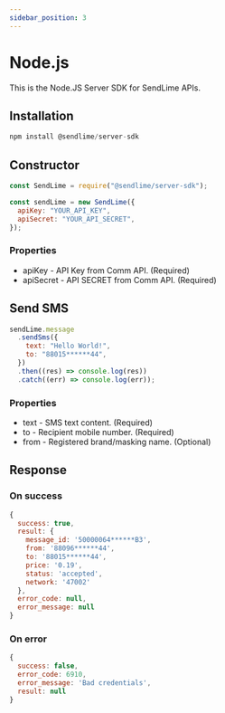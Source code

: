 ```yaml
---
sidebar_position: 3
---
```


# Node.js

This is the Node.JS Server SDK for SendLime APIs.

## Installation

```js
npm install @sendlime/server-sdk
```

## Constructor

```js
const SendLime = require("@sendlime/server-sdk");

const sendLime = new SendLime({
  apiKey: "YOUR_API_KEY",
  apiSecret: "YOUR_API_SECRET",
});
```

### Properties

- apiKey - API Key from Comm API. (Required)
- apiSecret - API SECRET from Comm API. (Required)

## Send SMS

```js
sendLime.message
  .sendSms({
    text: "Hello World!",
    to: "88015******44",
  })
  .then((res) => console.log(res))
  .catch((err) => console.log(err));
```

### Properties

- text - SMS text content. (Required)
- to - Recipient mobile number. (Required)
- from - Registered brand/masking name. (Optional)

## Response

### On success

```js
{
  success: true,
  result: {
    message_id: '50000064******B3',
    from: '88096******44',
    to: '88015******44',
    price: '0.19',
    status: 'accepted',
    network: '47002'
  },
  error_code: null,
  error_message: null
}
```

### On error

```js
{
  success: false,
  error_code: 6910,
  error_message: 'Bad credentials',
  result: null
}
```
